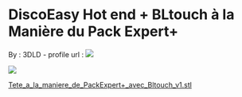 DiscoEasy Hot end + BLtouch à la Manière du Pack Expert+
========================================================

By : 3DLD - profile url : [![](https://cdn.thingiverse.com/renders/7a/04/83/79/88/e975b5fbbeb8a082a1ac1281f49bbff1_thumb_medium.jpg)](https://www.thingiverse.com/3DLD)  
  
[![](https://cdn.thingiverse.com/renders/8d/e5/46/7c/c2/1b3d63d2effc2ed5d08f7e3d60997987_thumb_medium.jpg)](https://cdn.thingiverse.com/renders/8d/e5/46/7c/c2/1b3d63d2effc2ed5d08f7e3d60997987_thumb_medium.jpg)

[Tete\_a\_la\_maniere\_de\_PackExpert+\_avec\_Bltouch\_v1.stl](https://www.thingiverse.com/thing:3099864)